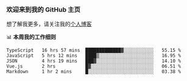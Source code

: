 ### 欢迎来到我的 GitHub 主页

想了解我更多，请关注我的[个人博客](https://leoku.top)


📊 **本周我的工作细则**
<!--START_SECTION:waka-->
```text
TypeScript   16 hrs 57 mins  █████████████▓░░░░░░░░░░░   55.15 % 
JavaScript   5 hrs 12 mins   ████▒░░░░░░░░░░░░░░░░░░░░   16.95 % 
JSON         4 hrs 19 mins   ███▓░░░░░░░░░░░░░░░░░░░░░   14.10 % 
Vue.js       2 hrs           █▓░░░░░░░░░░░░░░░░░░░░░░░   06.51 % 
Markdown     1 hr 2 mins     █░░░░░░░░░░░░░░░░░░░░░░░░   03.38 % 
```
<!--END_SECTION:waka-->
